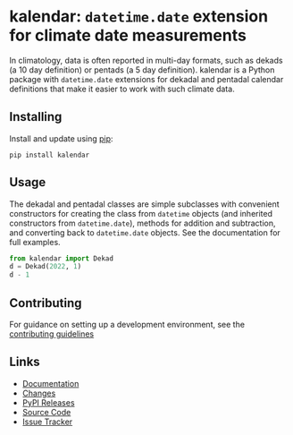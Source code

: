 # kalendar: ``datetime.date`` extension for climate date measurements

In climatology, data is often reported in multi-day formats, such
as dekads (a 10 day definition) or pentads (a 5 day definition).
kalendar is a Python package with ``datetime.date`` extensions
for dekadal and pentadal calendar definitions that make it easier
to work with such climate data.

## Installing

Install and update using [pip](https://pip.pypa.io/en/stable/getting-started/):

```shell
pip install kalendar
```

## Usage

The dekadal and pentadal classes are simple subclasses with convenient
constructors for creating the class from ``datetime`` objects (and
inherited constructors from ``datetime.date``), methods for addition
and subtraction, and converting back to ``datetime.date`` objects. See the
documentation for full examples.

```python
from kalendar import Dekad
d = Dekad(2022, 1)
d - 1
```

## Contributing

For guidance on setting up a development environment, see the
[contributing guidelines](https://github.com/OCHA-DAP/pa-aa-toolbox/blob/main/CONTRIBUTING.rst)

## Links

- [Documentation](https://kalendar.readthedocs.io/en/latest/)
- [Changes](https://github.com/OCHA-DAP/pa-aa-toolbox/blob/main/CHANGELOG.rst)
- [PyPI Releases](https://pypi.org/project/aa-toolbox/)
- [Source Code](https://github.com/OCHA-DAP/pa-aa-toolbox)
- [Issue Tracker](https://github.com/OCHA-DAP/pa-aa-toolbox/issues)
